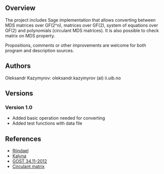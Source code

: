 ## Overview

The project includes Sage implementation that allows converting between MDS matrices over GF(2^n), matrices over  GF(2), system of equations over GF(2) and polynomials (circulant MDS matrices). It is also possible to check matrix on MDS property.

Propositions, comments or other improvements are welcome for both program and description sources.

## Authors

Oleksandr Kazymyrov: oleksandr.kazymyrov (at) ii.uib.no

## Versions

### Version 1.0

* Added basic operation needed for converting
* Added test functions with data file

## References

* [Rijndael](http://csrc.nist.gov/archive/aes/rijndael/Rijndael-ammended.pdf)
* [Kalyna](http://www.sav.sk/journals/uploads/0317154006ogdr.pdf)
* [GOST 34.11-2012](https://www.tc26.ru/en/GOSTR3411-2012/ENG_GOST_R_3411-2012_v1.pdf)
* [Circulant matrix](http://en.wikipedia.org/wiki/Circulant_matrix)
